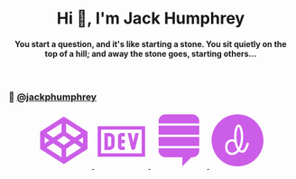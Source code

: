 <h1 align="center">Hi 👋, I'm Jack Humphrey</h1>
<h4 align="center">You start a question, and it's like starting a stone. You sit quietly on the top of a hill; and away the stone goes, starting others...</h4>
<br />
<h3>
  📝
  <a href="https://medium.com/@jackphumphrey" target="blank">
    @jackphumphrey
  </a>
</h3>
<p align="center">
  <a href="https://codepen.io/https://codepen.io/jackphumphrey" target="blank">
    <svg xmlns="http://www.w3.org/2000/svg" x="0px" y="0px"
width="100" height="100"
viewBox="0,0,256,256"
style="fill:#000000;">
<g fill="#cc5de8" fill-rule="nonzero" stroke="none" stroke-width="1" stroke-linecap="butt" stroke-linejoin="miter" stroke-miterlimit="10" stroke-dasharray="" stroke-dashoffset="0" font-family="none" font-weight="none" font-size="none" text-anchor="none" style="mix-blend-mode: normal"><g transform="scale(5.12,5.12)"><path d="M25,4l-21,13.34375v15.30859l21,13.34766l21,-13.34375v-15.3125zM25,29.18359l-5.93359,-4.11328l5.93359,-4.04687l5.93359,4.04688zM27,17.60547v-7.65625l13.42969,8.53516l-6.01953,4.17188zM23,17.60547l-7.41016,5.05078l-6.01953,-4.17187l13.42969,-8.53516zM12.09375,25.04297l-4.09375,2.78906v-5.62891zM15.57031,27.45313l7.42969,5.15234v7.44531l-13.41016,-8.52344zM27,32.60547l7.42969,-5.15234l5.98047,4.07422l-13.41016,8.52344zM37.90625,25.04297l4.09375,-2.83984v5.62891z"></path></g></g>
</svg>
  </a>
  <a href="https://dev.to/jackphumphrey" target="blank">
    <svg xmlns="http://www.w3.org/2000/svg" x="0px" y="0px"
width="96" height="96"
viewBox="0,0,256,256"
style="fill:#000000;">
<g fill="#cc5de8" fill-rule="nonzero" stroke="none" stroke-width="1" stroke-linecap="butt" stroke-linejoin="miter" stroke-miterlimit="10" stroke-dasharray="" stroke-dashoffset="0" font-family="none" font-weight="none" font-size="none" text-anchor="none" style="mix-blend-mode: normal"><g transform="scale(8,8)"><path d="M2,7v18h28v-18zM4,9h24v14h-24zM6,11v10h3c1.654,0 3,-1.346 3,-3v-4c0,-1.654 -1.346,-3 -3,-3zM16,11c-1.103,0 -2,0.897 -2,2v6c0,1.103 0.897,2 2,2h2v-2h-2v-2h2v-2h-2v-2h2v-2zM19.69141,11l2.08398,9.02539c0.132,0.57 0.63961,0.97461 1.22461,0.97461c0.585,0 1.09261,-0.40461 1.22461,-0.97461l2.08398,-9.02539h-2.05273l-1.25586,5.43945l-1.25586,-5.43945zM8,13h1c0.552,0 1,0.448 1,1v4c0,0.552 -0.448,1 -1,1h-1z"></path></g></g>
</svg>
  </a>
  <a href="https://stackoverflow.com/users/15027279" target="blank">
    <svg xmlns="http://www.w3.org/2000/svg" x="0px" y="0px"
width="100" height="100"
viewBox="0,0,256,256"
style="fill:#000000;">
<g fill="#cc5de8" fill-rule="nonzero" stroke="none" stroke-width="1" stroke-linecap="butt" stroke-linejoin="miter" stroke-miterlimit="10" stroke-dasharray="" stroke-dashoffset="0" font-family="none" font-weight="none" font-size="none" text-anchor="none" style="mix-blend-mode: normal"><g transform="scale(5.12,5.12)"><path d="M13,2c-3.3125,0 -6,2.6875 -6,6v2h36v-2c0,-3.3125 -2.6875,-6 -6,-6zM7,12v8h36v-8zM7,22v8h36v-8zM7,32v2c0,3.3125 2.6875,6 6,6h15v8l8,-8h1c3.3125,0 6,-2.6875 6,-6v-2z"></path></g></g>
</svg>
  </a>
  <a href="https://dribbble.com/jackhumphrey" target="blank">
    <svg xmlns="http://www.w3.org/2000/svg" x="0px" y="0px"
width="100" height="100"
viewBox="0,0,256,256"
style="fill:#000000;">
<g fill="#cc5de8" fill-rule="nonzero" stroke="none" stroke-width="1" stroke-linecap="butt" stroke-linejoin="miter" stroke-miterlimit="10" stroke-dasharray="" stroke-dashoffset="0" font-family="none" font-weight="none" font-size="none" text-anchor="none" style="mix-blend-mode: normal"><g transform="scale(5.12,5.12)"><path d="M25,2c-12.683,0 -23,10.318 -23,23c0,12.682 10.317,23 23,23c12.683,0 23,-10.318 23,-23c0,-12.682 -10.317,-23 -23,-23zM26,11c2.504,0 4,5.593 4,11c0,3.983 -0.92413,8.09534 -2.70312,11.15234c0.616,0.576 1.21912,0.84766 1.70313,0.84766c1.946,0 3.21278,-3.79945 4.05078,-6.31445c0.175,-0.525 0.74663,-0.80381 1.26563,-0.63281c0.524,0.175 0.80586,0.73967 0.63086,1.26367c-1.081,3.243 -2.55927,7.68359 -5.94727,7.68359c-0.879,0 -1.86641,-0.39775 -2.81641,-1.21875c-1.59,1.975 -3.66159,3.21875 -6.18359,3.21875c-2.89,0 -6,-2.19 -6,-7c0,-5.526 3.771,-7 6,-7c0.542,0 1.3217,0.14542 2.0957,0.48242c-0.063,-0.785 -0.0957,-1.61142 -0.0957,-2.48242c0,-1.126 0.112,-11 4,-11zM25.93945,13.00781c-0.7,0.193 -1.93945,3.65319 -1.93945,8.99219c0,1.706 0.13147,3.21134 0.35547,4.52734c0.02,0.067 0.03211,0.13513 0.03711,0.20313c0.363,2.013 0.94552,3.5717 1.60352,4.7207c1.319,-2.639 2.00391,-6.09717 2.00391,-9.45117c0,-5.484 -1.43455,-8.57519 -2.06055,-8.99219zM20,26c-0.668,0 -4,0.241 -4,5c0,3.69 2.154,5 4,5c1.971,0 3.59842,-1.03827 4.85742,-2.69727c-1.023,-1.435 -1.9013,-3.45819 -2.4043,-6.11719c-0.544,-0.764 -1.76712,-1.18555 -2.45312,-1.18555z"></path></g></g>
</svg>
  </a>
</p>
